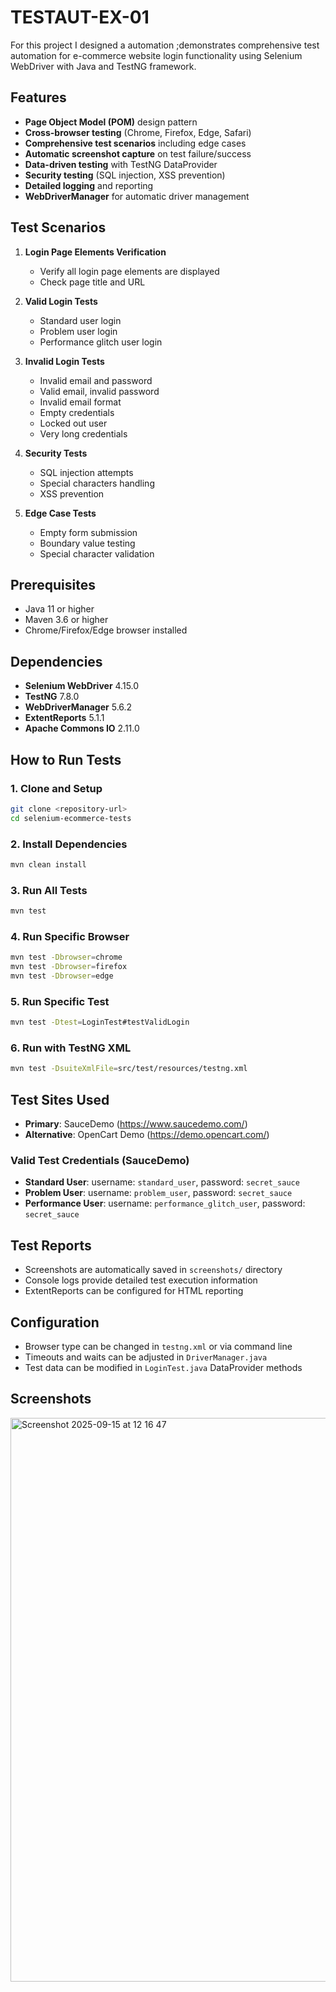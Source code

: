 # TESTAUT-EX-01
For this project I designed a automation ;demonstrates comprehensive test automation for e-commerce website login functionality using Selenium WebDriver with Java and TestNG framework.

## Features
- **Page Object Model (POM)** design pattern
- **Cross-browser testing** (Chrome, Firefox, Edge, Safari)
- **Comprehensive test scenarios** including edge cases
- **Automatic screenshot capture** on test failure/success
- **Data-driven testing** with TestNG DataProvider
- **Security testing** (SQL injection, XSS prevention)
- **Detailed logging** and reporting
- **WebDriverManager** for automatic driver management

## Test Scenarios
1. **Login Page Elements Verification**
   - Verify all login page elements are displayed
   - Check page title and URL

2. **Valid Login Tests**
   - Standard user login
   - Problem user login
   - Performance glitch user login

3. **Invalid Login Tests**
   - Invalid email and password
   - Valid email, invalid password
   - Invalid email format
   - Empty credentials
   - Locked out user
   - Very long credentials

4. **Security Tests**
   - SQL injection attempts
   - Special characters handling
   - XSS prevention

5. **Edge Case Tests**
   - Empty form submission
   - Boundary value testing
   - Special character validation

## Prerequisites
- Java 11 or higher
- Maven 3.6 or higher
- Chrome/Firefox/Edge browser installed

## Dependencies
- **Selenium WebDriver** 4.15.0
- **TestNG** 7.8.0
- **WebDriverManager** 5.6.2
- **ExtentReports** 5.1.1
- **Apache Commons IO** 2.11.0

## How to Run Tests

### 1. Clone and Setup
```bash
git clone <repository-url>
cd selenium-ecommerce-tests
```

### 2. Install Dependencies
```bash
mvn clean install
```

### 3. Run All Tests
```bash
mvn test
```

### 4. Run Specific Browser
```bash
mvn test -Dbrowser=chrome
mvn test -Dbrowser=firefox
mvn test -Dbrowser=edge
```

### 5. Run Specific Test
```bash
mvn test -Dtest=LoginTest#testValidLogin
```

### 6. Run with TestNG XML
```bash
mvn test -DsuiteXmlFile=src/test/resources/testng.xml
```

## Test Sites Used
- **Primary**: SauceDemo (https://www.saucedemo.com/)
- **Alternative**: OpenCart Demo (https://demo.opencart.com/)

### Valid Test Credentials (SauceDemo)
- **Standard User**: username: `standard_user`, password: `secret_sauce`
- **Problem User**: username: `problem_user`, password: `secret_sauce`
- **Performance User**: username: `performance_glitch_user`, password: `secret_sauce`

## Test Reports
- Screenshots are automatically saved in `screenshots/` directory
- Console logs provide detailed test execution information
- ExtentReports can be configured for HTML reporting

## Configuration
- Browser type can be changed in `testng.xml` or via command line
- Timeouts and waits can be adjusted in `DriverManager.java`
- Test data can be modified in `LoginTest.java` DataProvider methods

## Screenshots
<img width="1510" height="902" alt="Screenshot 2025-09-15 at 12 16 47" src="https://github.com/user-attachments/assets/134cf1d4-7ee8-40f8-8d44-64ef0dc35581" />

